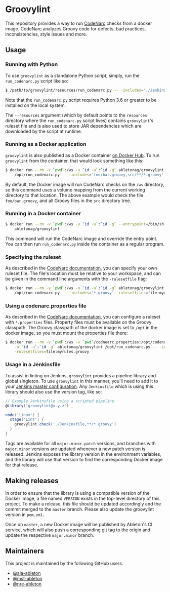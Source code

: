 # Groovylint

This repository provides a way to run [CodeNarc][codenarc-home] checks from a docker
image. CodeNarc analyzes Groovy code for defects, bad practices, inconsistencies, style
issues and more.

## Usage

### Running with Python

To use `groovylint` as a standalone Python script, simply, run the `run_codenarc.py`
script like so:

```bash
$ /path/to/groovylint/resources/run_codenarc.py -- -includes="./Jenkinsfile,**/*.groovy,**/*.gradle"
```

Note that the `run_codenarc.py` script requires Python 3.6 or greater to be installed on
the local system.

The `--resources` argument (which by default points to the `resources` directory where the
`run_codenarc.py` script lives) contains `groovylint`'s ruleset file and is also used to
store JAR dependencies which are downloaded by the script at runtime.

### Running as a Docker application

`groovylint` is also published as a Docker container [on Docker Hub][docker-hub-home]. To
run `groovylint` from the container, that would look something like this:

```bash
$ docker run --rm -v `pwd`:/ws -u `id -u`:`id -g` abletonag/groovylint \
    /opt/run_codenarc.py -- -includes='foo/bar.groovy,src/**/*.groovy'
```

By default, the Docker image will run CodeNarc checks on the `/ws` directory, so
this command uses a volume mapping from the current working directory to that
location. The above example would check the file `foo/bar.groovy`, and all
Groovy files in the `src` directory tree.


### Running in a Docker container

```bash
$ docker run --rm -v `pwd`:/ws -u `id -u`:`id -g` --entrypoint=/bin/sh -i -t \
    abletonag/groovylint
```

This command will run the CodeNarc image and override the entry point. You can then run
`run_codenarc.py` inside the container as a regular program.

### Specifying the ruleset

As described in the [CodeNarc documentation][codenarc-rules], you can specify your own
ruleset file. The file's location must be relative to your workspace, and can be given in
the command line arguments with the `-rulesetfile` flag:

```bash
$ docker run --rm -v `pwd`:/ws -u `id -u`:`id -g` abletonag/groovylint \
    /opt/run_codenarc.py -- -includes='*.groovy' -rulesetfiles=file:myrules.groovy
```

### Using a codenarc.properties file

As described in the [CodeNarc documentation][codenarc-properties], you can configure a
ruleset with `*.properties` files. Property files must be available on the Groovy
classpath. The Groovy classpath of the docker image is set to `/opt` in the docker image,
so you must mount the properties file there:

```bash
$ docker run --rm -v `pwd`:/ws -v `pwd`/codnearc.properties:/opt/codenarc.properties \
    -u `id -u`:`id -g` abletonag/groovylint /opt/run_codenarc.py -- -includes='*.groovy' \
    -rulesetfiles=file:myrules.groovy
```

### Usage in a Jenkinsfile

To assist in linting on Jenkins, `groovylint` provides a pipeline library and global
singleton. To use `groovylint` in this manner, you'll need to add it to your [Jenkins
master configuration][jenkins-lib-config]. Any `Jenkinsfile` which is using this library
should also use the version tag, like so:

```groovy
// Example Jenkinsfile using a scripted pipeline
@Library('groovylint@x.y.z') _

node('linux') {
  stage('Lint') {
    groovylint.check('./Jenkinsfile,**/*.groovy')
  }
}
```

Tags are available for all `major.minor.patch` versions, and branches with `major.minor`
versions are updated whenever a new patch version is released. Jenkins exposes the library
version in the environment variables, and the library will use that version to find the
corresponding Docker image for that release.

## Making releases

In order to ensure that the library is using a compatible version of the Docker image, a
file named `VERSION` exists in the top-level directory of this project. To make a release,
this file should be updated accordingly and the commit merged to the `master` branch.
Please also update the groovylint version in `pom.xml`.

Once on `master`, a new Docker image will be published by Ableton's CI service, which will
also push a corresponding git tag to the origin and update the respective `major.minor`
branch.

## Maintainers

This project is maintained by the following GitHub users:

- [@ala-ableton](https://github.com/ala-ableton)
- [@mst-ableton](https://github.com/mst-ableton)
- [@nre-ableton](https://github.com/nre-ableton)


[codenarc-home]: https://codenarc.github.io/CodeNarc/
[codenarc-rules]: https://codenarc.github.io/CodeNarc/codenarc-rule-index.html
[codenarc-properties]: https://codenarc.github.io/CodeNarc/codenarc-configuring-rules.html#configuring-rules-using-a-properties-file
[docker-hub-home]: https://hub.docker.com/r/abletonag/groovylint
[jenkins-lib-config]: https://jenkins.io/doc/book/pipeline/shared-libraries/#using-libraries
